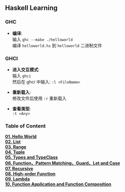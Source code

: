 
## Haskell Learning

### GHC
* __编译__:  
输入 `ghc --make ./helloworld`  
编译 `helloworld.hs` 到 `helloworld` 二进制文件  


### GHCI
* __进入交互模式__:  
输入 `ghci`  
然后在 ghci 中输入: `:l <FileName>`  

* __重新载入__:  
修改文件后使用 `:r` 重新载入    

* __查看类型__:  
`:t <Any>`


### Table of Content
__[01. Hello World](https://github.com/HuQingyang/HaskellLearning/blob/master/01%20-%20HelloWorld/helloworld.hs)__   
__[02. List](https://github.com/HuQingyang/HaskellLearning/blob/master/02%20-%20List/list.hs)__  
__[03. Range](https://github.com/HuQingyang/HaskellLearning/blob/master/03%20-%20Range/range.hs)__   
__[04. Tuple](https://github.com/HuQingyang/HaskellLearning/blob/master/04%20-%20Tuple/tuple.hs)__   
__[05. Types and TypeClass](https://github.com/HuQingyang/HaskellLearning/blob/master/05%20-%20Types/types.hs)__   
__[06. Function、Pattern Matching、Guard、Let and Case](https://github.com/HuQingyang/HaskellLearning/blob/master/06%20-%20Function/function.hs)__   
__[07. Recursive](https://github.com/HuQingyang/HaskellLearning/blob/master/07%20-%20Recursive/recursive.hs)__   
__[08. High-order Function](https://github.com/HuQingyang/HaskellLearning/blob/master/08%20-%20Higher-order%20Function/higherOrderFunction.hs)__   
__[09. Lambda](https://github.com/HuQingyang/HaskellLearning/blob/master/09%20-%20Lambda/lambda.hs)__   
__[10. Function Application and Function Composition](https://github.com/HuQingyang/HaskellLearning/blob/master/10%20-%20Function%20Application%20and%20Function%20Composition/functionApplication.hs)__

